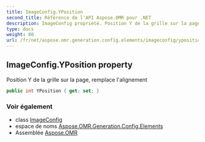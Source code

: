 ```yaml
---
title: ImageConfig.YPosition
second_title: Référence de l'API Aspose.OMR pour .NET
description: ImageConfig propriété. Position Y de la grille sur la page remplace lalignement
type: docs
weight: 80
url: /fr/net/aspose.omr.generation.config.elements/imageconfig/yposition/
---
```

## ImageConfig.YPosition property

Position Y de la grille sur la page, remplace l'alignement

```csharp
public int YPosition { get; set; }
```

### Voir également

* class [ImageConfig](../)
* espace de noms [Aspose.OMR.Generation.Config.Elements](../../imageconfig/)
* Assemblée [Aspose.OMR](../../../)


